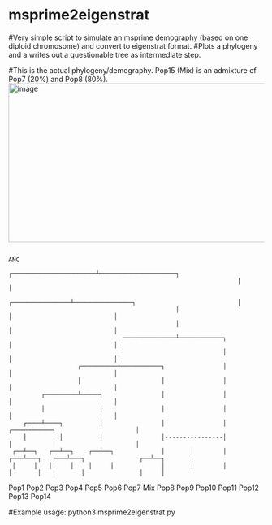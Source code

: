 # msprime2eigenstrat
#Very simple script to simulate an msprime demography (based on one diploid chromosome) and convert to eigenstrat format. #Plots a phylogeny and a writes out a questionable tree as intermediate step.

#This is the actual phylogeny/demography. Pop15 (Mix) is an admixture of Pop7 (20%) and Pop8 (80%).
<img width="877" height="313" alt="image" src="https://github.com/user-attachments/assets/60d07d30-805d-48d4-991a-018248dc2f2a" />


                                                                                          ANC
                                                                   ┌───────────────────────┴─────────────────────┐
                                                                   │                                             │
                                                  ┌────────────────┴────────────────┐                            │
                                                  │                                 │                            │
                                                  │                                 │                            │
                                   ┌──────────────┴────────────┐                    │                            │
                                   │                           │                    │                            │
                       ┌───────────┴──────────┐                │                    │                            │
                       │                      │                │                    │                            │
             ┌─────────┴─────┐                │                │                    │                            │
             │               │                │                │                    │                            │
        ┌────┴────┐          │                │                │              ┌─────┴─────┐                      │
        │         │          │                │----------------│              │           │                      │
     ┌──┴──┐   ┌──┴──┐    ┌──┴──┐             │       │        │          ┌───┴───┐   ┌───┴───┐               ┌──┴──┐ 
     │     │   │     │    │     │             │       │        │          │       │   │       │               │     │ 
   Pop1  Pop2 Pop3  Pop4  Pop5  Pop6         Pop7    Mix      Pop8       Pop9  Pop10  Pop11  Pop12          Pop13  Pop14

#Example usage: python3 msprime2eigenstrat.py
